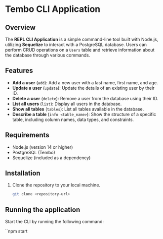 # Tembo CLI Application

## Overview

The **REPL CLI Application** is a simple command-line tool built with Node.js, utilizing **Sequelize** to interact with a PostgreSQL database. Users can perform CRUD operations on a `Users` table and retrieve information about the database through various commands.

## Features

- **Add a user** (`add`): Add a new user with a last name, first name, and age.
- **Update a user** (`update`): Update the details of an existing user by their ID.
- **Delete a user** (`delete`): Remove a user from the database using their ID.
- **List all users** (`list`): Display all users in the database.
- **Show all tables** (`tables`): List all tables available in the database.
- **Describe a table** (`info <table_name>`): Show the structure of a specific table, including column names, data types, and constraints.

## Requirements

- Node.js (version 14 or higher)
- PostgreSQL (Tembo)
- Sequelize (included as a dependency)

## Installation

1. Clone the repository to your local machine.
   ```bash
   git clone <repository-url>


## Running the application

Start the CLI by running the following command:

``npm start

